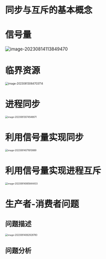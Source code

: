 # 同步与互斥的基本概念



# 信号量

![image-20230814113849470](https://cvp.oss-cn-shanghai.aliyuncs.com/picgo/202308141138004.png)



# 临界资源

<img src="https://cvp.oss-cn-shanghai.aliyuncs.com/picgo/202308130647861.png" alt="image-20230813064703714" style="zoom: 60%;" />



# 进程同步

<img src="https://cvp.oss-cn-shanghai.aliyuncs.com/picgo/202308130745779.png" alt="image-20230813074546671" style="zoom:50%;" />



# 利用信号量实现同步

<img src="https://cvp.oss-cn-shanghai.aliyuncs.com/picgo/202308140716093.png" alt="image-20230814071610889" style="zoom:50%;" />



# 利用信号量实现进程互斥

<img src="https://cvp.oss-cn-shanghai.aliyuncs.com/picgo/202308140658712.png" alt="image-20230814065844433" style="zoom:50%;" />



# 









# 生产者-消费者问题



## 问题描述

<img src="https://cvp.oss-cn-shanghai.aliyuncs.com/picgo/202308140629965.png" alt="image-20230814062928780" style="zoom:50%;" />



## 问题分析

